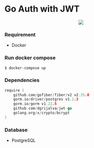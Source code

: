 # Go Auth with JWT
<p align="center">
  <img src="https://www.nicepng.com/png/full/370-3707528_65159967-golang-logo.png" />
</p>

### Requirement

- Docker

### Run docker compose

```bash
$ docker-compose up
```

### Dependencies

```go
require (
	github.com/gofiber/fiber/v2 v2.25.0
	gorm.io/driver/postgres v1.2.3
	gorm.io/gorm v1.22.5
    github.com/dgrijalva/jwt-go
    golang.org/x/crypto/bcrypt
)
```

### Database

- PostgreSQL

